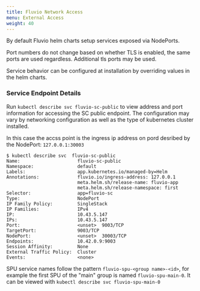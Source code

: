```yaml
---
title: Fluvio Network Access
menu: External Access
weight: 40
---
```


By default Fluvio helm charts setup services exposed via NodePorts.

Port numbers do not change based on whether TLS is enabled, the same ports are used regardless. Additional tls ports may be used.

Service behavior can be configured at installation by overriding values in the helm charts.

### Service Endpoint Details

Run `kubectl describe svc fluvio-sc-public` to view address and port information for accessing the SC public endpoint.
The configuration may vary by networking configuration as well as the type of kubernetes cluster installed.

In this case the accss point is the ingress ip address on pord desribed by the NodePort: `127.0.0.1:30003`

```shell
$ kubectl describe svc  fluvio-sc-public
Name:                     fluvio-sc-public
Namespace:                default
Labels:                   app.kubernetes.io/managed-by=Helm
Annotations:              fluvio.io/ingress-address: 127.0.0.1
                          meta.helm.sh/release-name: fluvio-app
                          meta.helm.sh/release-namespace: first
Selector:                 app=fluvio-sc
Type:                     NodePort
IP Family Policy:         SingleStack
IP Families:              IPv4
IP:                       10.43.5.147
IPs:                      10.43.5.147
Port:                     <unset>  9003/TCP
TargetPort:               9003/TCP
NodePort:                 <unset>  30003/TCP
Endpoints:                10.42.0.9:9003
Session Affinity:         None
External Traffic Policy:  Cluster
Events:                   <none>
```


SPU service names follow the pattern `fluvio-spu-<group name>-<id>`, for example the first SPU of the "main" group is named `fluvio-spu-main-0`. It can be viewed with `kubectl describe svc fluvio-spu-main-0`
